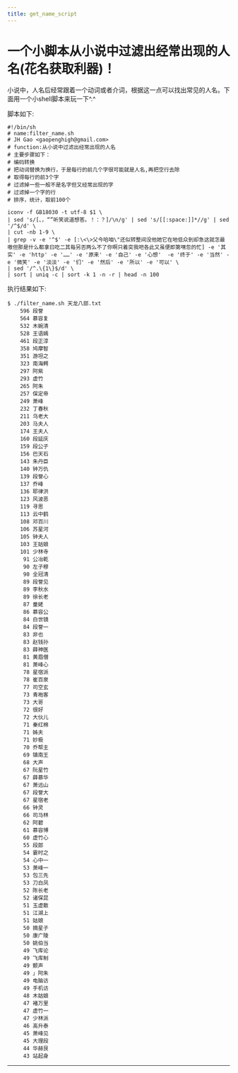 ```yaml
---
title: get_name_script
---
```


<head>
<link rel='stylesheet' href='/style/github2.css'/>
<link href="/style/google-code-prettify/prettify.css" type="text/css" rel="stylesheet" />
</head>
<script type="text/javascript" src="/style/google-code-prettify/prettify.js"></script>

一个小脚本从小说中过滤出经常出现的人名(花名获取利器)！
===================================

小说中，人名后经常跟着一个动词或者介词，根据这一点可以找出常见的人名。下面用一个小shell脚本来玩一下^.^

脚本如下:

    #!/bin/sh
    # name:filter_name.sh
    # JH Gao <gaopenghigh@gmail.com>
    # function:从小说中过滤出经常出现的人名
    # 主要步骤如下：
    # 编码转换
    # 把动词替换为换行，于是每行的前几个字很可能就是人名,再把空行去除
    # 取得每行的前3个字
    # 过滤掉一些一般不是名字但又经常出现的字
    # 过滤掉一个字的行
    # 排序，统计，取前100个

    iconv -f GB18030 -t utf-8 $1 \
    | sed 's/[、，“”听笑说道想答。！：？]/\n/g' | sed 's/[[:space:]]*//g' | sed '/^$/d' \
    | cut -nb 1-9 \
    | grep -v -e '^$' -e [:\<\>父今哈咱\"还似转整间没他她它在地低众到却急这就怎最嗷但那是什么都拿曰吃二其每另否两么不了你啊只着突我吧各此又虽便即第嘿忽的忙] -e '其实' -e 'http' -e '……' -e '原来' -e '自己' -e '心想'  -e '终于' -e '当然' -e '微笑' -e '淡淡' -e '们' -e '然后' -e '所以' -e '可以' \
    | sed '/^.\{1\}$/d' \
    | sort | uniq -c | sort -k 1 -n -r | head -n 100

执行结果如下:

    $ ./filter_name.sh 天龙八部.txt
        596 段誉
        564 慕容复
        532 木婉清
        528 王语嫣
        461 段正淳
        358 鸠摩智
        351 游坦之
        323 南海鳄
        297 阿紫
        293 虚竹
        265 阿朱
        257 保定帝
        249 萧峰
        232 丁春秋
        211 乌老大
        203 马夫人
        174 王夫人
        160 段延庆
        159 段公子
        156 巴天石
        143 朱丹臣
        140 钟万仇
        139 段誉心
        137 乔峰
        136 耶律洪
        123 风波恶
        119 寻思
        113 云中鹤
        108 邓百川
        106 苏星河
        105 钟夫人
        103 王姑娘
        101 少林寺
         91 公冶乾
         90 左子穆
         90 全冠清
         89 段誉见
         89 李秋水
         89 徐长老
         87 童姥
         86 慕容公
         84 白世镜
         84 段誉一
         83 非也
         83 赵钱孙
         83 薛神医
         81 黄眉僧
         81 萧峰心
         78 星宿派
         78 崔百泉
         77 司空玄
         73 青袍客
         73 大哥
         72 很好
         72 大伙儿
         71 秦红棉
         71 姊夫
         71 妙极
         70 乔帮主
         69 镇南王
         68 大声
         67 阮星竹
         67 薛慕华
         67 萧远山
         67 段誉大
         67 星宿老
         66 钟灵
         66 司马林
         62 阿碧
         61 慕容博
         60 虚竹心
         55 段郎
         54 霎时之
         54 心中一
         53 萧峰一
         53 包三先
         53 刀白凤
         52 陈长老
         52 诸保昆
         51 玉虚散
         51 江湖上
         51 姑娘
         50 摘星子
         50 康广陵
         50 姚伯当
         49 飞库论
         49 飞库制
         49 颤声
         49 」阿朱
         49 电脑访
         49 手机访
         48 木姑娘
         47 褚万里
         47 虚竹一
         47 少林派
         46 高升泰
         45 萧峰见
         45 大理段
         44 华赫艮
         43 站起身

----

<div id="disqus_thread"></div>
<script type="text/javascript">
/* * * CONFIGURATION VARIABLES: EDIT BEFORE PASTING INTO YOUR WEBPAGE * * */
    var disqus_shortname = 'gaopenghigh'; // required: replace example with your forum shortname

    /* * * DON'T EDIT BELOW THIS LINE * * */
    (function() {
        var dsq = document.createElement('script'); dsq.type = 'text/javascript'; dsq.async = true;
        dsq.src = '//' + disqus_shortname + '.disqus.com/embed.js';
        (document.getElementsByTagName('head')[0] || document.getElementsByTagName('body')[0]).appendChild(dsq);
    })();
</script>
<script>
  (function(i,s,o,g,r,a,m){i['GoogleAnalyticsObject']=r;i[r]=i[r]||function(){
  (i[r].q=i[r].q||[]).push(arguments)},i[r].l=1*new Date();a=s.createElement(o),
  m=s.getElementsByTagName(o)[0];a.async=1;a.src=g;m.parentNode.insertBefore(a,m)
  })(window,document,'script','//www.google-analytics.com/analytics.js','ga');

  ga('create', 'UA-40539766-1', 'github.com');
  ga('send', 'pageview');

</script>
